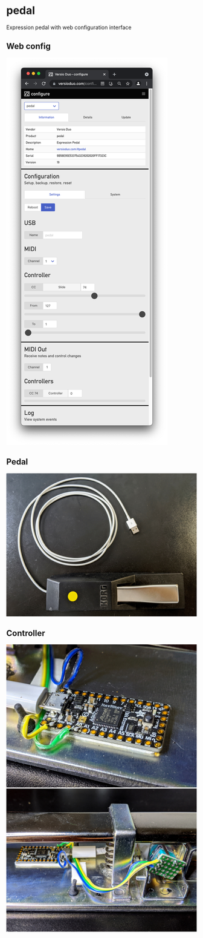 # pedal

Expression pedal with web configuration interface 

## Web config
![Screenshot](images/screenshot.png?raw=true)

## Pedal
![Pedal](images/1.jpg?raw=true)

## Controller
![Pedal](images/2.jpg?raw=true)
![Pedal](images/3.jpg?raw=true)
